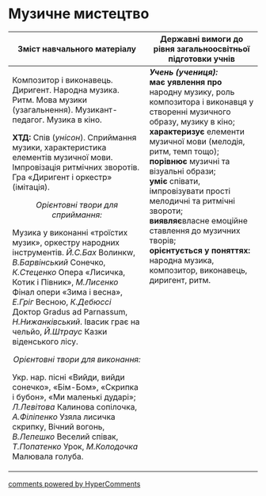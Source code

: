 <div id="hypercomments_widget" class="js-hypercomments-widget invisible"></div>

Музичне  мистецтво
=============================================

<table>
<thead>
  <tr>
    <th width="55%" align="center">Зміст навчального матеріалу</th>
    <th width="45%" align="center">Державні вимоги до рівня загальноосвітньої підготовки учнів</th>
  </tr>
</thead>
<tbody>
  <tr>
    <td width="55%" style="vertical-align:top !important;">
<p>Композитор і виконавець. Диригент. Народна музика. Ритм. Мова музики (узагальнення). Музикант-педагог. Музика в кіно.</p>     
<p><b>ХТД:</b> Спів (<i>унісон</i>). Сприймання музики, характеристика елементів музичної мови. Імпровізація ритмічних зворотів. Гра «Диригент і оркестр» (імітація).</p>
<center><i>Орієнтовні твори для сприймання:</i></center>
<p>Музика у виконанні «троїстих музик», оркестру народних інструментів. <i>Й.С.Бах</i> Волинкw, <i>В.Барвінський</i> Сонечко, <i>К.Стеценко</i> Опера «Лисичка, Котик і Півник», <i>М.Лисенко</i> Фінал опери «Зима і весна», <i>Е.Гріг</i> Весною, <i>К.Дебюссі</i> Доктор Gradus ad Parnassum, <i>Н.Нижанківський</i>. Івасик грає на чельйо, <i>Й.Штраус</i> Казки віденського лісу.</p>
<center><i>Орієнтовні твори для виконання:</i></center>
<p>Укр. нар. пісні «Вийди, вийди сонечко», «Бім-Бом», «Скрипка і бубон», «Ми маленькі дударі»; <i>Л.Левітова</i> Калинова сопілочка, <i>А.Філіпенко</i> Узяла лисичка скрипку, Вічний вогонь, <i>В.Лепешко</i> Веселий співак, <i>Т.Попатенко</i> Урок, <i>М.Колодочка</i> Малювала голуба.</p></td>
<td width="45%" style="vertical-align:top !important;"><b><i>Учень (учениця):</i></b><br>
<b>має уявлення про</b> народну музику, роль композитора і виконавця у створенні музичного образу, музику в кіно;<br>
<b>характеризує</b> елементи музичної мови (мелодія, ритм, темп тощо);<br>
<b>порівнює</b> музичні та візуальні образи;<br>
<b>уміє</b> співати, імпровізувати прості мелодичні та ритмічні звороти;<br>
<b>виявляє</b>власне емоційне  ставлення до музичних творів;<br>
<b>орієнтується у поняттях:</b> народна музика, композитор, виконавець, диригент, ритм.<br>
</td>
	</tr>
</tbody>
</table>

<div class="js-hypercomments-container">
<a href="http://hypercomments.com" class="hc-link" title="comments widget">comments powered by HyperComments</a>
</div>